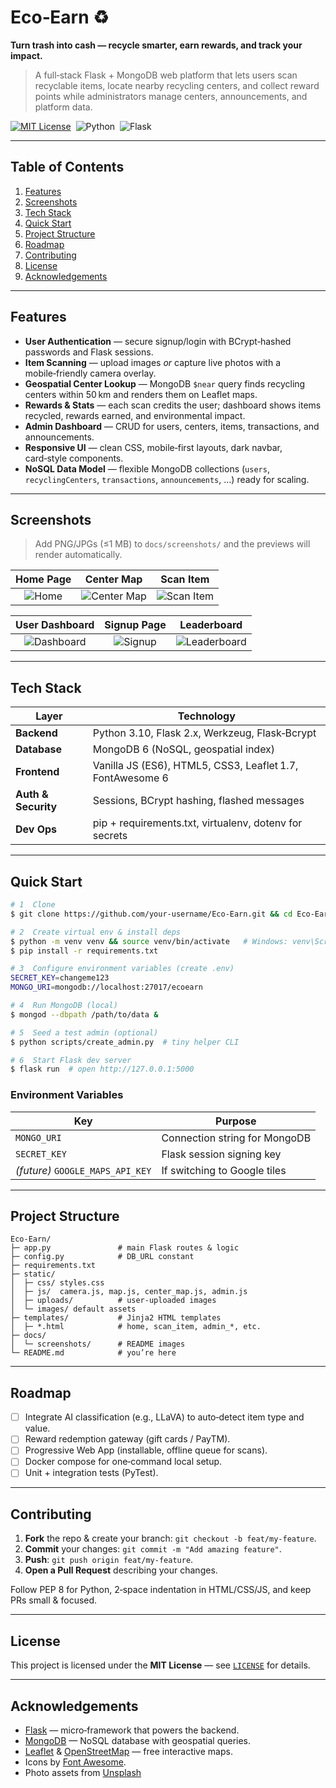 # Eco‑Earn ♻️

**Turn trash into cash — recycle smarter, earn rewards, and track your impact.**

> A full‑stack Flask + MongoDB web platform that lets users scan recyclable items, locate nearby recycling centers, and collect reward points while administrators manage centers, announcements, and platform data.

[![MIT License](https://img.shields.io/badge/license-MIT-brightgreen)](LICENSE)  ![Python](https://img.shields.io/badge/Python-3.10%2B-blue)  ![Flask](https://img.shields.io/badge/Flask-2.x-lightgrey)

---

## Table of Contents

1. [Features](#features)
2. [Screenshots](#screenshots)
3. [Tech Stack](#tech-stack)
4. [Quick Start](#quick-start)
5. [Project Structure](#project-structure)
6. [Roadmap](#roadmap)
7. [Contributing](#contributing)
8. [License](#license)
9. [Acknowledgements](#acknowledgements)

---

## Features

* **User Authentication** — secure signup/login with BCrypt‑hashed passwords and Flask sessions.
* **Item Scanning** — upload images *or* capture live photos with a mobile‑friendly camera overlay.
* **Geospatial Center Lookup** — MongoDB `$near` query finds recycling centers within 50 km and renders them on Leaflet maps.
* **Rewards & Stats** — each scan credits the user; dashboard shows items recycled, rewards earned, and environmental impact.
* **Admin Dashboard** — CRUD for users, centers, items, transactions, and announcements.
* **Responsive UI** — clean CSS, mobile‑first layouts, dark navbar, card‑style components.
* **NoSQL Data Model** — flexible MongoDB collections (`users`, `recyclingCenters`, `transactions`, `announcements`, …) ready for scaling.

---

## Screenshots
> Add PNG/JPGs (≤1 MB) to `docs/screenshots/` and the previews will render automatically.

| Home Page | Center Map | Scan Item |
|:---:|:---:|:---:|
| ![Home](docs/screenshots/home.png) | ![Center Map](docs/screenshots/center_map.png) | ![Scan Item](docs/screenshots/scan_item.png) |

| User Dashboard | Signup Page | Leaderboard |
|:---:|:---:|:---:|
| ![Dashboard](docs/screenshots/dashboard.png) | ![Signup](docs/screenshots/signup.png) | ![Leaderboard](docs/screenshots/leaderboard.png) |

---
## Tech Stack

| Layer               | Technology                                                |
| ------------------- | --------------------------------------------------------- |
| **Backend**         | Python 3.10, Flask 2.x, Werkzeug, Flask‑Bcrypt            |
| **Database**        | MongoDB 6 (NoSQL, geospatial index)                       |
| **Frontend**        | Vanilla JS (ES6), HTML5, CSS3, Leaflet 1.7, FontAwesome 6 |
| **Auth & Security** | Sessions, BCrypt hashing, flashed messages                |
| **Dev Ops**         | pip + requirements.txt, virtualenv, dotenv for secrets    |

---

## Quick Start

```bash
# 1  Clone
$ git clone https://github.com/your‑username/Eco‑Earn.git && cd Eco‑Earn

# 2  Create virtual env & install deps
$ python -m venv venv && source venv/bin/activate   # Windows: venv\Scripts\activate
$ pip install -r requirements.txt

# 3  Configure environment variables (create .env)
SECRET_KEY=changeme123
MONGO_URI=mongodb://localhost:27017/ecoearn

# 4  Run MongoDB (local)
$ mongod --dbpath /path/to/data &

# 5  Seed a test admin (optional)
$ python scripts/create_admin.py  # tiny helper CLI

# 6  Start Flask dev server
$ flask run  # open http://127.0.0.1:5000
```

### Environment Variables

| Key                              | Purpose                       |
| -------------------------------- | ----------------------------- |
| `MONGO_URI`                      | Connection string for MongoDB |
| `SECRET_KEY`                     | Flask session signing key     |
| *(future)* `GOOGLE_MAPS_API_KEY` | If switching to Google tiles  |

---

## Project Structure

```
Eco‑Earn/
├─ app.py               # main Flask routes & logic
├─ config.py            # DB_URL constant
├─ requirements.txt
├─ static/
│  ├─ css/ styles.css
│  ├─ js/  camera.js, map.js, center_map.js, admin.js
│  ├─ uploads/          # user‑uploaded images
│  └─ images/ default assets
├─ templates/           # Jinja2 HTML templates
│  ├─ *.html            # home, scan_item, admin_*, etc.
├─ docs/
│  └─ screenshots/      # README images
└─ README.md            # you’re here
```

---

## Roadmap

* [ ] Integrate AI classification (e.g., LLaVA) to auto‑detect item type and value.
* [ ] Reward redemption gateway (gift cards / PayTM).
* [ ] Progressive Web App (installable, offline queue for scans).
* [ ] Docker compose for one‑command local setup.
* [ ] Unit + integration tests (PyTest).

---

## Contributing

1. **Fork** the repo & create your branch: `git checkout -b feat/my‑feature`.
2. **Commit** your changes: `git commit -m "Add amazing feature"`.
3. **Push**: `git push origin feat/my‑feature`.
4. **Open a Pull Request** describing your changes.

Follow PEP 8 for Python, 2‑space indentation in HTML/CSS/JS, and keep PRs small & focused.

---

## License

This project is licensed under the **MIT License** — see [`LICENSE`](LICENSE) for details.

---

## Acknowledgements

* [Flask](https://flask.palletsprojects.com/) — micro‑framework that powers the backend.
* [MongoDB](https://www.mongodb.com/) — NoSQL database with geospatial queries.
* [Leaflet](https://leafletjs.com/) & [OpenStreetMap](https://www.openstreetmap.org/) — free interactive maps.
* Icons by [Font Awesome](https://fontawesome.com/).
* Photo assets from [Unsplash](https://unsplash.com/)
